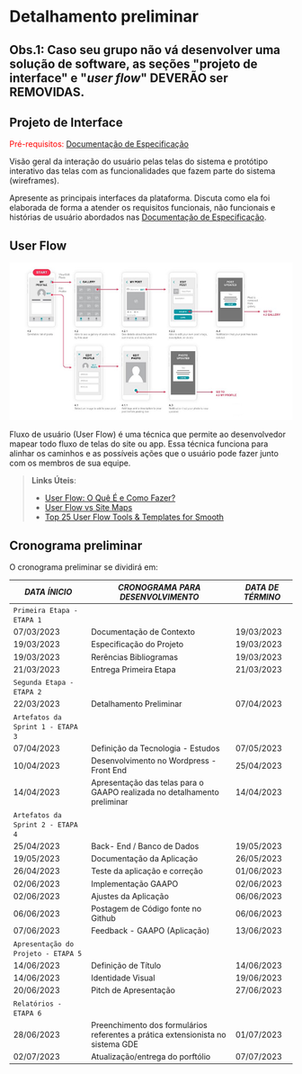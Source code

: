 # Detalhamento preliminar

## Obs.1: Caso seu grupo não vá desenvolver uma solução de software, as seções "projeto de interface" e "_user flow_" DEVERÃO ser REMOVIDAS.

## Projeto de Interface

<span style="color:red">Pré-requisitos: <a href="2-Especificação do Projeto.md"> Documentação de Especificação</a></span>

Visão geral da interação do usuário pelas telas do sistema e protótipo interativo das telas com as funcionalidades que fazem parte do sistema (wireframes).

Apresente as principais interfaces da plataforma. Discuta como ela foi elaborada de forma a atender os requisitos funcionais, não funcionais e histórias de usuário abordados nas <a href="2-Especificação do Projeto.md"> Documentação de Especificação</a>.

## User Flow

![Exemplo de UserFlow](img/userflow.jpg)

Fluxo de usuário (User Flow) é uma técnica que permite ao desenvolvedor mapear todo fluxo de telas do site ou app. Essa técnica funciona para alinhar os caminhos e as possíveis ações que o usuário pode fazer junto com os membros de sua equipe.

> **Links Úteis**:
> - [User Flow: O Quê É e Como Fazer?](https://medium.com/7bits/fluxo-de-usu%C3%A1rio-user-flow-o-que-%C3%A9-como-fazer-79d965872534)
> - [User Flow vs Site Maps](http://designr.com.br/sitemap-e-user-flow-quais-as-diferencas-e-quando-usar-cada-um/)
> - [Top 25 User Flow Tools & Templates for Smooth](https://www.mockplus.com/blog/post/user-flow-tools)

## Cronograma preliminar

O cronograma preliminar se dividirá em: 

|  _DATA ÍNICIO_ |         _CRONOGRAMA PARA DESENVOLVIMENTO_                | _DATA DE TÉRMINO_|
|--------------- |----------------------------------------------------------|------------------|
|`Primeira Etapa - ETAPA 1`                                                                    |
|   07/03/2023   | Documentação de Contexto                                 |    19/03/2023    | 
|   19/03/2023   | Especificação do Projeto                                 |    19/03/2023    |
|   19/03/2023   | Rerências Bibliogramas                                   |    19/03/2023    |
|   21/03/2023   | Entrega Primeira Etapa                                   |    21/03/2023    |
|`Segunda Etapa - ETAPA 2`                                                                     |
|   22/03/2023   | Detalhamento Preliminar                                  |    07/04/2023    |
|`Artefatos da Sprint 1 - ETAPA 3`                                                             | 
|   07/04/2023   | Definição da Tecnologia - Estudos                        |    07/05/2023    |
|   10/04/2023   | Desenvolvimento no Wordpress - Front End                 |    25/04/2023    |
|   14/04/2023   | Apresentação das telas para o GAAPO realizada no detalhamento preliminar                                                                                                                                                         |    14/04/2023    |
|`Artefatos da Sprint 2 - ETAPA 4`                                                             |
|   25/04/2023   | Back- End / Banco de Dados                               |    19/05/2023    |
|   19/05/2023   | Documentação da Aplicação                                |    26/05/2023    |
|   26/04/2023   | Teste da aplicação e correção                            |    01/06/2023    |
|   02/06/2023   | Implementação GAAPO                                      |    02/06/2023    |
|   02/06/2023   | Ajustes da Aplicação                                     |    06/06/2023    |
|   06/06/2023   | Postagem de Código fonte no Github                       |    06/06/2023    |
|   07/06/2023   | Feedback - GAAPO (Aplicação)                             |    13/06/2023    |
|`Apresentação do Projeto - ETAPA 5`                                                          | 
|   14/06/2023   | Definição de Título                                      |    14/06/2023    |
|   14/06/2023   | Identidade Visual                                        |    19/06/2023    |
|   20/06/2023   | Pitch de Apresentação                                    |    27/06/2023    |
|`Relatórios - ETAPA 6`                                                                        | 
|   28/06/2023   | Preenchimento dos formulários referentes a prática extensionista no sistema GDE                                                                                                                                                 |    01/07/2023    |
|   02/07/2023   | Atualização/entrega do porftólio                         |    07/07/2023    |





